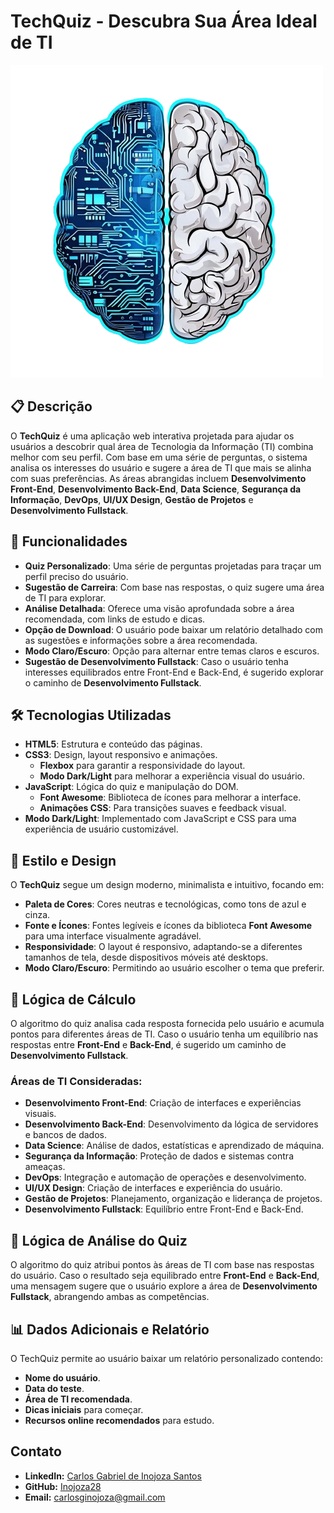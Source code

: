 # TechQuiz - Descubra Sua Área Ideal de TI

![TechQuiz Logo](assets/images/Logo.png)

## 📋 Descrição
O **TechQuiz** é uma aplicação web interativa projetada para ajudar os usuários a descobrir qual área de Tecnologia da Informação (TI) combina melhor com seu perfil. Com base em uma série de perguntas, o sistema analisa os interesses do usuário e sugere a área de TI que mais se alinha com suas preferências. As áreas abrangidas incluem **Desenvolvimento Front-End**, **Desenvolvimento Back-End**, **Data Science**, **Segurança da Informação**, **DevOps**, **UI/UX Design**, **Gestão de Projetos** e **Desenvolvimento Fullstack**.

## 🚀 Funcionalidades
- **Quiz Personalizado**: Uma série de perguntas projetadas para traçar um perfil preciso do usuário.
- **Sugestão de Carreira**: Com base nas respostas, o quiz sugere uma área de TI para explorar.
- **Análise Detalhada**: Oferece uma visão aprofundada sobre a área recomendada, com links de estudo e dicas.
- **Opção de Download**: O usuário pode baixar um relatório detalhado com as sugestões e informações sobre a área recomendada.
- **Modo Claro/Escuro**: Opção para alternar entre temas claros e escuros.
- **Sugestão de Desenvolvimento Fullstack**: Caso o usuário tenha interesses equilibrados entre Front-End e Back-End, é sugerido explorar o caminho de **Desenvolvimento Fullstack**.

## 🛠️ Tecnologias Utilizadas
- **HTML5**: Estrutura e conteúdo das páginas.
- **CSS3**: Design, layout responsivo e animações.
  - **Flexbox** para garantir a responsividade do layout.
  - **Modo Dark/Light** para melhorar a experiência visual do usuário.
- **JavaScript**: Lógica do quiz e manipulação do DOM.
  - **Font Awesome**: Biblioteca de ícones para melhorar a interface.
  - **Animações CSS**: Para transições suaves e feedback visual.
- **Modo Dark/Light**: Implementado com JavaScript e CSS para uma experiência de usuário customizável.

## 🎨 Estilo e Design
O **TechQuiz** segue um design moderno, minimalista e intuitivo, focando em:
- **Paleta de Cores**: Cores neutras e tecnológicas, como tons de azul e cinza.
- **Fonte e Ícones**: Fontes legíveis e ícones da biblioteca **Font Awesome** para uma interface visualmente agradável.
- **Responsividade**: O layout é responsivo, adaptando-se a diferentes tamanhos de tela, desde dispositivos móveis até desktops.
- **Modo Claro/Escuro**: Permitindo ao usuário escolher o tema que preferir.

## 📜 Lógica de Cálculo
O algoritmo do quiz analisa cada resposta fornecida pelo usuário e acumula pontos para diferentes áreas de TI. Caso o usuário tenha um equilíbrio nas respostas entre **Front-End** e **Back-End**, é sugerido um caminho de **Desenvolvimento Fullstack**.

### Áreas de TI Consideradas:
- **Desenvolvimento Front-End**: Criação de interfaces e experiências visuais.
- **Desenvolvimento Back-End**: Desenvolvimento da lógica de servidores e bancos de dados.
- **Data Science**: Análise de dados, estatísticas e aprendizado de máquina.
- **Segurança da Informação**: Proteção de dados e sistemas contra ameaças.
- **DevOps**: Integração e automação de operações e desenvolvimento.
- **UI/UX Design**: Criação de interfaces e experiência do usuário.
- **Gestão de Projetos**: Planejamento, organização e liderança de projetos.
- **Desenvolvimento Fullstack**: Equilíbrio entre Front-End e Back-End.

## 📝 Lógica de Análise do Quiz
O algoritmo do quiz atribui pontos às áreas de TI com base nas respostas do usuário. Caso o resultado seja equilibrado entre **Front-End** e **Back-End**, uma mensagem sugere que o usuário explore a área de **Desenvolvimento Fullstack**, abrangendo ambas as competências.

## 📊 Dados Adicionais e Relatório
O TechQuiz permite ao usuário baixar um relatório personalizado contendo:
- **Nome do usuário**.
- **Data do teste**.
- **Área de TI recomendada**.
- **Dicas iniciais** para começar.
- **Recursos online recomendados** para estudo.

## Contato

- **LinkedIn:** [Carlos Gabriel de Inojoza Santos](https://www.linkedin.com/in/carlos-gabriel-j-de-inojoza-santos-925444286)
- **GitHub:** [Inojoza28](https://github.com/Inojoza28)
- **Email:** carlosginojoza@gmail.com
